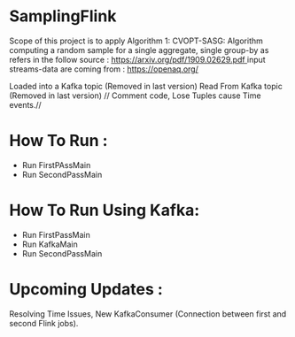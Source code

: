 # SamplingFlink
Scope of this project is to apply Algorithm 1: CVOPT-SASG: Algorithm computing a random sample for a single aggregate, single group-by as refers in the follow source : <ins> https://arxiv.org/pdf/1909.02629.pdf </ins>
input streams-data are coming from : <ins> https://openaq.org/ </ins>
 
Loaded into a Kafka topic (Removed in last version)
Read From Kafka topic (Removed in last version) // Comment code,  Lose Tuples cause Time events.//  

# How To Run :
* Run FirstPAssMain
* Run SecondPassMain

# How To Run Using Kafka:
* Run FirstPassMain
* Run KafkaMain
* Run SecondPassMain

# Upcoming Updates :
Resolving Time Issues, New KafkaConsumer (Connection between first and second Flink jobs).
